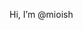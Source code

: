  Hi, I’m @mioish


<!---
mioish/mioish is a ✨ special ✨ repository because its `README.md` (this file) appears on your GitHub profile.
You can click the Preview link to take a look at your changes.
--->
